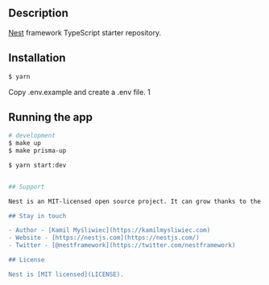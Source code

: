 
## Description

[Nest](https://github.com/nestjs/nest) framework TypeScript starter repository.

## Installation

```bash
$ yarn
```
Copy .env.example and create a .env file.
1
## Running the app

```bash
# development
$ make up
$ make prisma-up

$ yarn start:dev


## Support

Nest is an MIT-licensed open source project. It can grow thanks to the sponsors and support by the amazing backers. If you'd like to join them, please [read more here](https://docs.nestjs.com/support).

## Stay in touch

- Author - [Kamil Myśliwiec](https://kamilmysliwiec.com)
- Website - [https://nestjs.com](https://nestjs.com/)
- Twitter - [@nestframework](https://twitter.com/nestframework)

## License

Nest is [MIT licensed](LICENSE).
